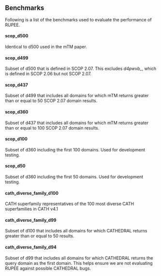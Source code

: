 
## Benchmarks 

Following is a list of the benchmarks used to evaluate the performance of RUPEE.

#### scop_d500

Identical to d500 used in the mTM paper.

#### scop_d499

Subset of d500 that is defined in SCOP 2.07. 
This excludes *d4pwvb_*, which is defined in SCOP 2.06 but not SCOP 2.07.

#### scop_d437

Subset of d499 that includes all domains for which mTM returns greater than or equal to 50 SCOP 2.07 domain results. 

#### scop_d360

Subset of d437 that includes all domains for which mTM returns greater than or equal to 100 SCOP 2.07 domain results. 


#### scop_d100

Subset of d360 including the first 100 domains. Used for development testing. 

#### scop_d50

Subset of d360 including the first 50 domains. Used for development testing. 

#### cath_diverse_family_d100

CATH superfamily representatives of the 100 most diverse CATH superfamilies in CATH v4.1

#### cath_diverse_family_d99

Subset of d100 that includes all domains for which CATHEDRAL returns greater than or equal to 50 results. 

#### cath_diverse_family_d94

Subset of d99 that includes all domains for which CATHEDRAL returns the query domain as the first domain. This helps ensure we are not evaluating RUPEE against possible CATHEDRAL bugs.   

